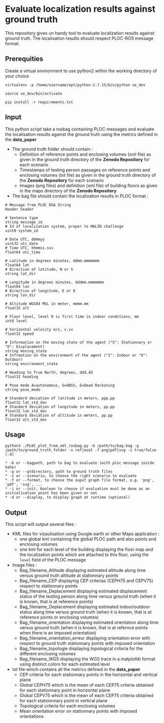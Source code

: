 # Evaluate localization results against ground truth

This repository gives un handy tool to evaluate localization results against ground truth. The localisation results should respect PLOC-ROS message format.

## Prerequities

Create a virtual environment to use python2 within the working directory of your choice

`virtualenv -p /home/username/opt/python-2.7.15/bin/python ve_dev`

`source ve_dev/bin/activate`

`pip install -r requirements.txt`

## Input

This python script take a rosbag containing PLOC messages and evaluate the localisation results against the ground truth using the metrics defined in the **data_paper**

* The ground truth folder should contain :
   * Definition of reference points and enclosing volumes (xml file) as given in the ground truth directory of the **Zenodo Repository** for each scenario
   * Timestamps of testing person passages on reference points and enclosing volumes (txt file) as given in the ground truth directory of the **Zenodo Repository** for each scenario
   * Images (png files) and definition (xml file) of building floors as given in the maps directory of the **Zenodo Repository**
* The bag file should contain the localization results in PLOC format :
```
# Message from PLOC DGA String
Header header

# Sentence type
string message_id
# Id of localization system, proper to MALIN challenge
uint8 system_id

# Date UTC, ddmmyy
uint32 utc_date
# Time UTC, hhmmss.sss
float64 utc_time

# Latitude in degrees minutes, ddmm.mmmmmmm
float64 lat
# Direction of latitude, N or S
string lat_dir

# Longitude in degrees minutes, dddmm.mmmmmmm
float64 lon
# Direction of longitude, E or O
string lon_dir

# Altitude WGS84 MSL in meter, mmmm.mm
float32 alt

# Floor level, level 0 is first time in indoor conditions, mm
int8 level

# horizontal velocity m/s, v.vv
float32 speed

# Information on the moving state of the agent ("S": Stationnary or "D": Displacement)
string moving_state
# Infrmation on the environment of the agent ("I": Indoor or "O": Outdoor)
string environment_state

# Heading to True North, degrees, ddd.dd
float32 heading

# Pose mode A=autonomous, G=GNSS, E=Dead Reckoning
string pose_mode

# Standard deviation of latitude in meters, ppp.pp
float32 lat_std_dev
# Standard deviation of longitude in meters, pp.pp
float32 lon_std_dev
# Standard deviation of altitude in meters, pp.pp
float32 alt_std_dev
```

## Usage

`python3 ./PLOC_plot_from_xml_rosbag.py -b /path/to/bag.bag -g /path/to/ground_truth_folder -s ref|eval -f png|pdf|svg -i true/false [-d]`

    * -b or --bagpath, path to bag to evaluate (with ploc message inside hehe)
    * -g or --gtdirectory, path to ground truth files
    * -s or --scenario, to choose the right scenario to evaluate
    * -f or --format, to choose the ouput graph file format, e.g. 'png', 'pdf', 'svg', ...
    * -i or --init, boolean to choose if evaluation must be done as an initialisation point has been given or not
    * -d or --display, to display graph at runtime (optional)
    
 ## Output
 This script will output several files :
 * KML files for vizaulisation using Google earth or other Maps application :
   * one global kml containing the global PLOC path and also points and enclosing volumes
   * one kml for each level of the building displaying the floor map and the localization points which are attached to this floor, using the `level` field of the PLOC message
* Image files :
   * Bag_filename_Altitude displaying estimated altitude along time versus ground truth altitude at stationnary points
   * Bag_filename_CEP displaying CEP criterias (CEPH75 and CEPV75) respect to stationnary points
   * Bag_filename_Deplacement displaying estimated displacement status of the testing person along time versus ground truth (when it is known, that is at reference points)
   * Bag_filename_Deplacement displaying estimated indoor/outdoor status along time versus ground truth (when it is known, that is at reference points or enclosing volumes)
   * Bag_filename_orientation displaying estimated orientation along time versus ground truth (when it is known, that is at refernce points when there is an imposed orientation)
   * Bag_filename_orientation_erreur displaying orientation error with respect to ground truth stationnary points with imposed orientation
   * Bag_filename_topologie displaying topological criteria for the different enclosing volumes
   * Bag_filename_WGS displaying the WGS trace in a matplotlib format using distinct colors for each estimated level
* txt file which contains all the metrics defined in the **data_paper**
   * CEP criteria for each stationnary points in the horizontal and vertical plane
   * Global CEPH75 which is the mean of each CEP75 criteria obtained for each stationnary point in horizontal plane
   * Global CEPV75 which is the mean of each CEP75 criteria obtained for each statoionnary point in vertical plane
   * Topological criteria for each enclosing volumes 
   * Mean orientation error on stationnary points with imposed orientations
   
   
